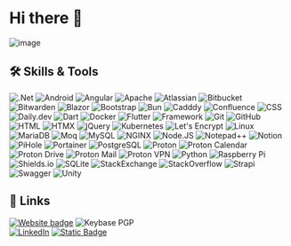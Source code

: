 # Hi there 👋
![image](https://github.com/user-attachments/assets/5720ac95-15d0-46cd-8172-87d97b3e9a4b)

## 🛠 Skills & Tools
![.Net](https://img.shields.io/badge/.NET-512BD4?logo=dotnet)  ![Android](https://img.shields.io/badge/Android-34A853?logo=android&labelColor=fff)  ![Angular](https://img.shields.io/badge/Angular-0F0F11?logo=angular)  ![Apache](https://img.shields.io/badge/Apache-D22128?logo=apache)  ![Atlassian](https://img.shields.io/badge/Atlassian-0052CC?logo=atlassian)  ![Bitbucket](https://img.shields.io/badge/Bitbucket-0052CC?logo=bitbucket)  ![Bitwarden](https://img.shields.io/badge/Bitwarden-175DDC?logo=bitwarden)  ![Blazor](https://img.shields.io/badge/Blazor-512BD4?logo=blazor)  ![Bootstrap](https://img.shields.io/badge/Bootstrap-7952B3?logo=bootstrap&labelColor=fff)  ![Bun](https://img.shields.io/badge/Bun-000?logo=bun)  ![Cadddy](https://img.shields.io/badge/Caddy-1F88C0?logo=caddy&labelColor=fff)  ![Confluence](https://img.shields.io/badge/Confluence-172B4D?logo=confluence)  ![CSS](https://img.shields.io/badge/CSS-1572B6?logo=css3)  ![Daily.dev](https://img.shields.io/badge/Daily.dev-CE3DF3?logo=dailydotdev&labelColor=fff)  ![Dart](https://img.shields.io/badge/Dart-0175C2?logo=dart)  ![Docker](https://img.shields.io/badge/Docker-2496ED?logo=docker&labelColor=fff)  ![Flutter](https://img.shields.io/badge/Flutter-02569B?logo=flutter)  ![Framework](https://img.shields.io/badge/Framework-000?logo=framework)  ![Git](https://img.shields.io/badge/Git-F05032?logo=git&labelColor=fff)  ![GitHub](https://img.shields.io/badge/GitHub-181717?logo=github)  ![HTML](https://img.shields.io/badge/HTML5-E34F26?logo=html5&labelColor=fff)  ![HTMX](https://img.shields.io/badge/HTMLX-3366CC?logo=htmx)  ![jQuery](https://img.shields.io/badge/jQuery-0769AD?logo=jquery)  ![Kubernetes](https://img.shields.io/badge/Kubernetes-326CE5?logo=kubernetes&labelColor=fff)  ![Let's Encrypt](https://img.shields.io/badge/Let's_Encrypt-003A70?logo=letsencrypt)  ![Linux](https://img.shields.io/badge/Linux-FCC624?logo=linux&labelColor=fff)  ![MariaDB](https://img.shields.io/badge/MariaDB-003545?logo=mariadb)  ![Moq](https://img.shields.io/badge/Moq-F4BE00?logo=moq&labelColor=fff)  ![MySQL](https://img.shields.io/badge/MySQL-4479A1?logo=mysql&labelColor=fff)  ![NGINX](https://img.shields.io/badge/NGINX-009639?logo=nginx)  ![Node.JS](https://img.shields.io/badge/Node.JS-5FA04E?logo=nodedotjs&labelColor=fff)  ![Notepad++](https://img.shields.io/badge/Notepad%2B%2B-90E59A?logo=notepadplusplus&labelColor=000)  ![Notion](https://img.shields.io/badge/Notion-000?logo=notion)  ![PiHole](https://img.shields.io/badge/PiHole-96060C?logo=pihole)  ![Portainer](https://img.shields.io/badge/Portainer-13BEF9?logo=portainer&labelColor=fff)  ![PostgreSQL](https://img.shields.io/badge/PostgreSQL-4169E1?logo=postgresql&labelColor=fff)  ![Proton](https://img.shields.io/badge/Proton-6D4AFF?logo=proton&labelColor=fff)  ![Proton Calendar](https://img.shields.io/badge/Proton%20Calendar-50B0E9?logo=protoncalendar&labelColor=fff)  ![Proton Drive](https://img.shields.io/badge/Proton%20Drive-EB508D?logo=protondrive&labelColor=fff)  ![Proton Mail](https://img.shields.io/badge/Proton%20Mail-6D4AFF?logo=protonmail&labelColor=fff)  ![Proton VPN](https://img.shields.io/badge/Proton%20VPN-66DEB1?logo=protonvpn&labelColor=fff)  ![Python](https://img.shields.io/badge/Python-3776AB?logo=python&labelColor=fff)  ![Raspberry Pi](https://img.shields.io/badge/Raspberry%20Pi-A22846?logo=raspberrypi)  ![Shields.io](https://img.shields.io/badge/Shields.io-000?logo=shieldsdotio)  ![SQLite](https://img.shields.io/badge/SQLite-003B57?logo=sqlite)  ![StackExchange](https://img.shields.io/badge/StackExchange-1E5397?logo=stackexchange)  ![StackOverflow](https://img.shields.io/badge/StackOverflow-F58025?logo=stackoverflow&labelColor=fff)  ![Strapi](https://img.shields.io/badge/Strapi-4945FF?logo=strapi)  ![Swagger](https://img.shields.io/badge/Swagger-85EA2D?logo=swagger&labelColor=000)  ![Unity](https://img.shields.io/badge/Unity-fff?logo=unity&labelColor=000)

## 🔗 Links
[![Website badge](https://img.shields.io/website?url=https%3A%2F%2Fpascal.chermin.info&label=pascal.chermin.info)](https://pascal.chermin.info)  ![Keybase PGP](https://img.shields.io/keybase/pgp/pchermin?style=flat&label=Keybase%20PGP)  
[![LinkedIn](https://img.shields.io/badge/linkedin-0A66C2?logo=linkedin&logoColor=white)](https://www.linkedin.com/in/pascal-chermin)  [![Static Badge](https://img.shields.io/badge/mastodon-fff?logo=mastodon)](https://mastodon.social/@pchermin)





<!--
**PascalChermin/PascalChermin** is a ✨ _special_ ✨ repository because its `README.md` (this file) appears on your GitHub profile.

Here are some ideas to get you started:

- 🔭 I’m currently working on ...
- 🌱 I’m currently learning ...
- 👯 I’m looking to collaborate on ...
- 🤔 I’m looking for help with ...
- 💬 Ask me about ...
- 📫 How to reach me: ...
- 😄 Pronouns: ...
- ⚡ Fun fact: ...
-->
